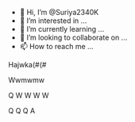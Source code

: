 - 👋 Hi, I’m @Suriya2340K
- 👀 I’m interested in ...
- 🌱 I’m currently learning ...
- 💞️ I’m looking to collaborate on ...
- 📫 How to reach me ...

<!---
Suriya2340K/Suriya2340K is a ✨ special ✨ repository because its `README.md` (this file) appears on your GitHub profile.
You can click the Preview link to take a look at your changes.
--->
Hajwka(#(#

Wwmwmw

Q
W
W
W
W

Q
Q
Q
A
